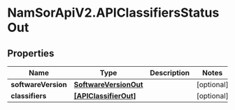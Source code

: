 # NamSorApiV2.APIClassifiersStatusOut

## Properties
Name | Type | Description | Notes
------------ | ------------- | ------------- | -------------
**softwareVersion** | [**SoftwareVersionOut**](SoftwareVersionOut.md) |  | [optional] 
**classifiers** | [**[APIClassifierOut]**](APIClassifierOut.md) |  | [optional] 


